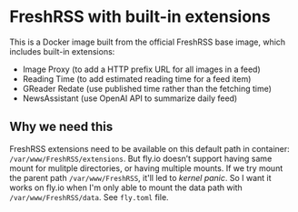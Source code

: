 # FreshRSS with built-in extensions

This is a Docker image built from the official FreshRSS base image, which includes built-in extensions:

- Image Proxy (to add a HTTP prefix URL for all images in a feed)
- Reading Time (to add estimated reading time for a feed item)
- GReader Redate (use published time rather than the fetching time)
- NewsAssistant (use OpenAI API to summarize daily feed)

## Why we need this

FreshRSS extensions need to be available on this default path in container: `/var/www/FreshRSS/extensions`. But fly.io doesn’t support having same mount for mulitple directories, or having multiple mounts. If we try mount the parent path `/var/www/FreshRSS`, it'll led to *kernel panic*. So I want it works on fly.io when I'm only able to mount the data path with `/var/www/FreshRSS/data`. See `fly.toml` file.
